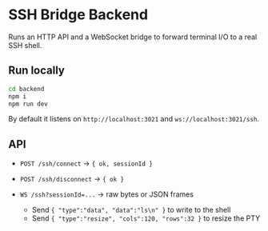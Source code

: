 # SSH Bridge Backend

Runs an HTTP API and a WebSocket bridge to forward terminal I/O to a real SSH shell.

## Run locally

```bash
cd backend
npm i
npm run dev
```

By default it listens on `http://localhost:3021` and `ws://localhost:3021/ssh`.

## API

* `POST /ssh/connect` → `{ ok, sessionId }`
* `POST /ssh/disconnect` → `{ ok }`
* `WS /ssh?sessionId=...` → raw bytes or JSON frames

  * Send `{ "type":"data", "data":"ls\n" }` to write to the shell
  * Send `{ "type":"resize", "cols":120, "rows":32 }` to resize the PTY

